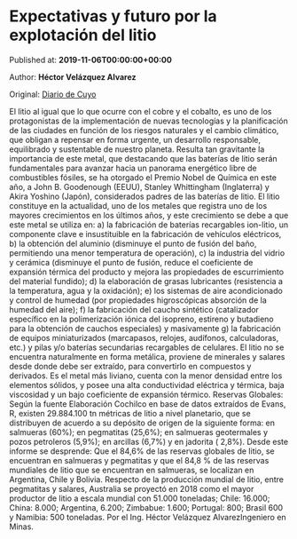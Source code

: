 
# Expectativas y futuro por la explotación del litio

Published at: **2019-11-06T00:00:00+00:00**

Author: **Héctor Velázquez Alvarez**

Original: [Diario de Cuyo](https://www.diariodecuyo.com.ar/columnasdeopinion/Expectativas-y-futuro-por-la-explotacion-del-litio-20191105-0086.html)

El litio al igual que lo que ocurre con el cobre y el cobalto, es uno de los protagonistas de la implementación de nuevas tecnologías y la planificación de las ciudades en función de los riesgos naturales y el cambio climático, que obligan a repensar en forma urgente, un desarrollo responsable, equilibrado y sustentable de nuestro planeta.
Resulta tan gravitante la importancia de este metal, que destacando que las baterías de litio serán fundamentales para avanzar hacia un panorama energético libre de combustibles fósiles, se ha otorgado el Premio Nobel de Química en este año, a John B. Goodenough (EEUU), Stanley Whittingham (Inglaterra) y Akira Yoshino (Japón), considerados padres de las baterías de litio.
El litio constituye en la actualidad, uno de los metales que registra uno de los mayores crecimientos en los últimos años, y este crecimiento se debe a que este metal se utiliza en: a) la fabricación de baterías recargables ion-litio, un componente clave e insustituible en la fabricación de vehículos eléctricos, b) la obtención del aluminio (disminuye el punto de fusión del baño, permitiendo una menor temperatura de operación), c) la industria del vidrio y cerámica (disminuye el punto de fusión, reduce el coeficiente de expansión térmica del producto y mejora las propiedades de escurrimiento del material fundido); d) la elaboración de grasas lubricantes (resistencia a la temperatura, agua y la oxidación); e) los sistemas de aire acondicionado y control de humedad (por propiedades higroscópicas absorción de la humedad del aire); f) la fabricación del caucho sintético (catalizador específico en la polimerización iónica del isopreno, estireno y butadieno para la obtención de cauchos especiales) y masivamente g) la fabricación de equipos miniaturizados (marcapasos, relojes, audífonos, calculadoras, etc.) y pilas y/o baterías secundarias recargables de celulares.
El litio no se encuentra naturalmente en forma metálica, proviene de minerales y salares desde donde debe ser extraído, para convertirlo en compuestos y derivados. Es el metal más liviano, cuenta con la menor densidad entre los elementos sólidos, y posee una alta conductividad eléctrica y térmica, baja viscosidad y un bajo coeficiente de expansión térmico.
Reservas Globales: Según la fuente Elaboración Cochilco en base de datos extraídos de Evans, R, existen 29.884.100 tn métricas de litio a nivel planetario, que se distribuyen de acuerdo a su depósito de origen de la siguiente forma: en salmueras (60%); en pegmatitas (25,6%); en salmueras geotermales y pozos petroleros (5,9%); en arcillas (6,7%) y en jadorita ( 2,8%).
Desde este informe se desprende: Que el 84,6% de las reservas globales de litio, se encuentran en salmueras y pegmatitas y que el 84,8 % de las reservas mundiales de litio que se encuentran en salmueras, se localizan en Argentina, Chile y Bolivia.
Respecto de la producción mundial de litio, entre pegmatitas y salares, Australia se proyectó en 2018 como el mayor productor de litio a escala mundial con 51.000 toneladas; Chile: 16.000; China: 8.000; Argentina, 6.200; Zimbabue: 1.600; Portugal: 800; Brasil 600 y Namibia: 500 toneladas.
Por el Ing. Héctor Velázquez AlvarezIngeniero en Minas.
